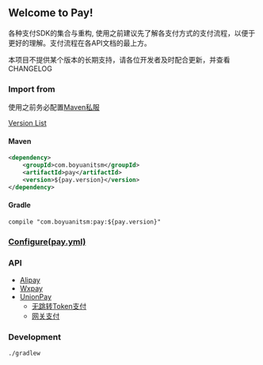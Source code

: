 ## Welcome to Pay!

各种支付SDK的集合与重构, 使用之前建议先了解各支付方式的支付流程，以便于更好的理解。支付流程在各API文档的最上方。

本项目不提供某个版本的长期支持，请各位开发者及时配合更新，并查看CHANGELOG

### Import from

使用之前务必配置[Maven私服](http://180.167.77.60:30000/ppd/nexus-maven-repo)

[Version List](http://180.167.77.60:30000/ppd/pay/tags)
#### Maven
```xml
<dependency>
    <groupId>com.boyuanitsm</groupId>
    <artifactId>pay</artifactId>
    <version>${pay.version}</version>
</dependency>
```
#### Gradle
```
compile "com.boyuanitsm:pay:${pay.version}"
```

### [Configure(pay.yml)](docs/pay.yml.md)

### API

- [Alipay](docs/alipay/alipay.md)
- [Wxpay](docs/wxpay/wxpay.md)
- [UnionPay](docs/unionpay/unionpay.md)
    - [无跳转Token支付](docs/unionpay/token.md)
    - [网关支付](docs/unionpay/b2c.md)

### Development

```
./gradlew
```
